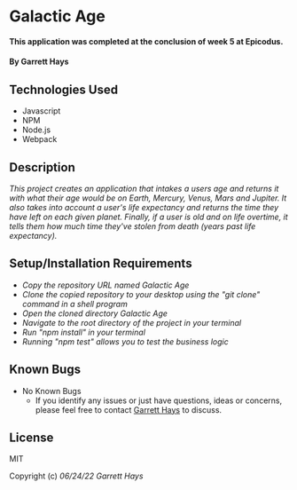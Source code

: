# Galactic Age

#### This application was completed at the conclusion of week 5 at Epicodus. 

#### By Garrett Hays

## Technologies Used

* Javascript
* NPM
* Node.js
* Webpack

## Description
_This project creates an application that intakes a users age and returns it with what their age would be on Earth, Mercury, Venus, Mars and Jupiter. It also takes into account a user's life expectancy and returns the time they have left on each given planet. Finally, if a user is old and on life overtime, it tells them how much time they've stolen from death (years past life expectancy)._

## Setup/Installation Requirements

* _Copy the repository URL named Galactic Age_
* _Clone the copied repository to your desktop using the "git clone" command in a shell program_
* _Open the cloned directory Galactic Age_
* _Navigate to the root directory of the project in your terminal_
* _Run "npm install" in your terminal_
* _Running "npm test" allows you to test the business logic_

## Known Bugs

* No Known Bugs
  - If you identify any issues or just have questions, ideas or concerns, please feel free to contact [Garrett Hays](mailto:GarrettLHays@gmail.com) to discuss.

## License

MIT

Copyright (c) _06/24/22_ _Garrett Hays_ 